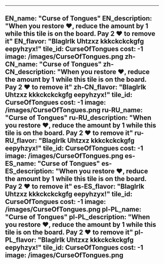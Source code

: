 ---

EN_name: "Curse of Tongues"
EN_description: "When you restore ❤️, reduce the amount by 1 while this tile is on the board. Pay 2 ❤️ to remove it"
EN_flavor: "Blaglrlk Uhtzxz kkkckckckgfg eepyhzyx!"
tile_id: CurseOfTongues
cost: -1
image: /images/CurseOfTongues.png
zh-CN_name: "Curse of Tongues"
zh-CN_description: "When you restore ❤️, reduce the amount by 1 while this tile is on the board. Pay 2 ❤️ to remove it"
zh-CN_flavor: "Blaglrlk Uhtzxz kkkckckckgfg eepyhzyx!"
tile_id: CurseOfTongues
cost: -1
image: /images/CurseOfTongues.png
ru-RU_name: "Curse of Tongues"
ru-RU_description: "When you restore ❤️, reduce the amount by 1 while this tile is on the board. Pay 2 ❤️ to remove it"
ru-RU_flavor: "Blaglrlk Uhtzxz kkkckckckgfg eepyhzyx!"
tile_id: CurseOfTongues
cost: -1
image: /images/CurseOfTongues.png
es-ES_name: "Curse of Tongues"
es-ES_description: "When you restore ❤️, reduce the amount by 1 while this tile is on the board. Pay 2 ❤️ to remove it"
es-ES_flavor: "Blaglrlk Uhtzxz kkkckckckgfg eepyhzyx!"
tile_id: CurseOfTongues
cost: -1
image: /images/CurseOfTongues.png
pl-PL_name: "Curse of Tongues"
pl-PL_description: "When you restore ❤️, reduce the amount by 1 while this tile is on the board. Pay 2 ❤️ to remove it"
pl-PL_flavor: "Blaglrlk Uhtzxz kkkckckckgfg eepyhzyx!"
tile_id: CurseOfTongues
cost: -1
image: /images/CurseOfTongues.png
---